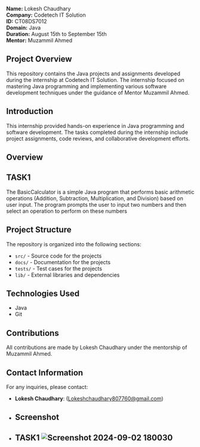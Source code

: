**Name:** Lokesh Chaudhary  
**Company:** Codetech IT Solution  
**ID:** CT08DS7012  
**Domain:** Java  
**Duration:** August 15th to September 15th  
**Mentor:** Muzammil Ahmed

## Project Overview

This repository contains the Java projects and assignments developed during the internship at Codetech IT Solution. The internship focused on mastering Java programming and implementing various software development techniques under the guidance of Mentor Muzammil Ahmed.



## Introduction

This internship provided hands-on experience in Java programming and software development. The tasks completed during the internship include project assignments, code reviews, and collaborative development efforts.

## Overview
## TASK1
The BasicCalculator is a simple Java program that performs basic arithmetic operations (Addition, Subtraction, Multiplication, and Division) based on user input. The program prompts the user to input two numbers and then select an operation to perform on these numbers

## Project Structure

The repository is organized into the following sections:

- `src/` - Source code for the projects
- `docs/` - Documentation for the projects
- `tests/` - Test cases for the projects
- `lib/` - External libraries and dependencies

## Technologies Used

- Java
- Git


## Contributions

All contributions are made by Lokesh Chaudhary under the mentorship of Muzammil Ahmed.

## Contact Information

For any inquiries, please contact:

- **Lokesh Chaudhary**: (Lokeshchaudhary807760@gmail.com)
- ## Screenshot
- ## TASK1 ![Screenshot 2024-09-02 180030](https://github.com/user-attachments/assets/13cbc321-ca90-4d69-8075-83934590de60)
